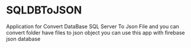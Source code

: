 # SQLDBToJSON
Application for Convert DataBase SQL Server To Json File and you can convert folder have files to json object 
you can use this app with firebase json database

 

